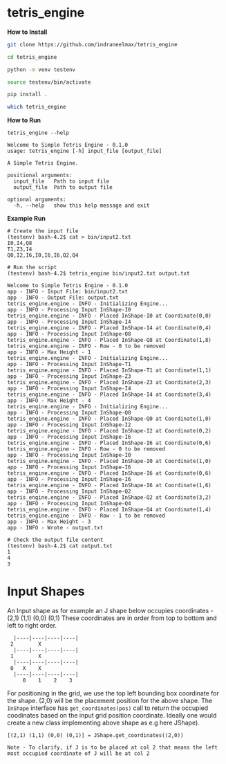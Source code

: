 
# tetris_engine

**How to Install**

```bash
git clone https://github.com/indraneelmax/tetris_engine

cd tetris_engine

python -m venv testenv

source testenv/bin/activate

pip install .

which tetris_engine

```
**How to Run**

```
tetris_engine --help

Welcome to Simple Tetris Engine - 0.1.0
usage: tetris_engine [-h] input_file [output_file]

A Simple Tetris Engine.

positional arguments:
  input_file   Path to input file
  output_file  Path to output file

optional arguments:
  -h, --help   show this help message and exit

```
**Example Run**
```
# Create the input file
(testenv) bash-4.2$ cat > bin/input2.txt
I0,I4,Q8
T1,Z3,I4
Q0,I2,I6,I0,I6,I6,Q2,Q4

# Run the script
(testenv) bash-4.2$ tetris_engine bin/input2.txt output.txt

Welcome to Simple Tetris Engine - 0.1.0
app - INFO - Input File: bin/input2.txt
app - INFO - Output File: output.txt
tetris_engine.engine - INFO - Initializing Engine...
app - INFO - Processing Input InShape-I0
tetris_engine.engine - INFO - Placed InShape-I0 at Coordinate(0,0)
app - INFO - Processing Input InShape-I4
tetris_engine.engine - INFO - Placed InShape-I4 at Coordinate(0,4)
app - INFO - Processing Input InShape-Q8
tetris_engine.engine - INFO - Placed InShape-Q8 at Coordinate(1,8)
tetris_engine.engine - INFO - Row - 0 to be removed
app - INFO - Max Height - 1
tetris_engine.engine - INFO - Initializing Engine...
app - INFO - Processing Input InShape-T1
tetris_engine.engine - INFO - Placed InShape-T1 at Coordinate(1,1)
app - INFO - Processing Input InShape-Z3
tetris_engine.engine - INFO - Placed InShape-Z3 at Coordinate(2,3)
app - INFO - Processing Input InShape-I4
tetris_engine.engine - INFO - Placed InShape-I4 at Coordinate(3,4)
app - INFO - Max Height - 4
tetris_engine.engine - INFO - Initializing Engine...
app - INFO - Processing Input InShape-Q0
tetris_engine.engine - INFO - Placed InShape-Q0 at Coordinate(1,0)
app - INFO - Processing Input InShape-I2
tetris_engine.engine - INFO - Placed InShape-I2 at Coordinate(0,2)
app - INFO - Processing Input InShape-I6
tetris_engine.engine - INFO - Placed InShape-I6 at Coordinate(0,6)
tetris_engine.engine - INFO - Row - 0 to be removed
app - INFO - Processing Input InShape-I0
tetris_engine.engine - INFO - Placed InShape-I0 at Coordinate(1,0)
app - INFO - Processing Input InShape-I6
tetris_engine.engine - INFO - Placed InShape-I6 at Coordinate(0,6)
app - INFO - Processing Input InShape-I6
tetris_engine.engine - INFO - Placed InShape-I6 at Coordinate(1,6)
app - INFO - Processing Input InShape-Q2
tetris_engine.engine - INFO - Placed InShape-Q2 at Coordinate(3,2)
app - INFO - Processing Input InShape-Q4
tetris_engine.engine - INFO - Placed InShape-Q4 at Coordinate(1,4)
tetris_engine.engine - INFO - Row - 1 to be removed
app - INFO - Max Height - 3
app - INFO - Wrote - output.txt

# Check the output file content
(testenv) bash-4.2$ cat output.txt 
1
4
3

```

# Input Shapes

An Input shape as for example an J shape below occupies coordinates -
(2,1) (1,1) (0,0) (0,1)
These coordinates are in order from top to bottom and left to right order.

```
  |----|----|----|----|
 2        X
  |----|----|----|----|
 1        X
  |----|----|----|----|
 0   X    X
  |----|----|----|----|
     0    1    2    3

```
For positioning in the grid, we use the top left bounding box coordinate for the shape.
(2,0) will be the placement position for the above shape.
The `InShape` interface has `get_coordinates(pos)` call to return the occupied coodinates based on the
input grid position coordinate. Ideally one would create a new class implementing above shape as e.g here JShape).
```
[(2,1) (1,1) (0,0) (0,1)] = JShape.get_coordinates((2,0))

Note - To clarify, if J is to be placed at col 2 that means the left most occupied coordinate of J will be at col 2
```
